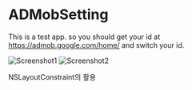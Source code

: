 # ADMobSetting
This is a test app. so you should get your id at https://admob.google.com/home/ and switch your id.

![Screenshot1](https://github.com/iOS-Xcode/ADMobSetting/tree/main/ADMobSetting/screenshot1.png?raw=true "screenshot1")
![Screenshot2](https://github.com/iOS-Xcode/ADMobSetting/tree/main/ADMobSetting/screenshot2.png?raw=true "screenshot2")

NSLayoutConstraint의 활용
